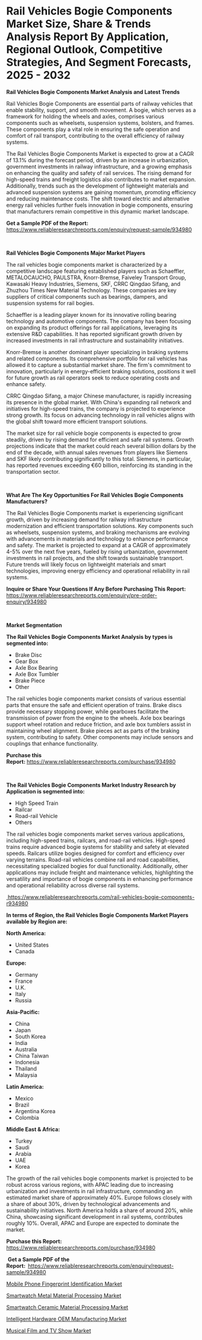 <p><h1>Rail Vehicles Bogie Components Market Size, Share & Trends Analysis Report By Application, Regional Outlook, Competitive Strategies, And Segment Forecasts, 2025 - 2032</h1></p><p><strong>Rail Vehicles Bogie Components Market Analysis and Latest Trends</strong></p>
<p><p>Rail Vehicles Bogie Components are essential parts of railway vehicles that enable stability, support, and smooth movement. A bogie, which serves as a framework for holding the wheels and axles, comprises various components such as wheelsets, suspension systems, bolsters, and frames. These components play a vital role in ensuring the safe operation and comfort of rail transport, contributing to the overall efficiency of railway systems.</p><p>The Rail Vehicles Bogie Components Market is expected to grow at a CAGR of 13.1% during the forecast period, driven by an increase in urbanization, government investments in railway infrastructure, and a growing emphasis on enhancing the quality and safety of rail services. The rising demand for high-speed trains and freight logistics also contributes to market expansion. Additionally, trends such as the development of lightweight materials and advanced suspension systems are gaining momentum, promoting efficiency and reducing maintenance costs. The shift toward electric and alternative energy rail vehicles further fuels innovation in bogie components, ensuring that manufacturers remain competitive in this dynamic market landscape.</p></p>
<p><strong>Get a Sample PDF of the Report:&nbsp;</strong> <a href="https://www.reliableresearchreports.com/enquiry/request-sample/934980?utm_campaign=34&utm_medium=2&utm_source=Github&utm_content=ia&utm_term=07032025&utm_id=rail-vehicles-bogie-components">https://www.reliableresearchreports.com/enquiry/request-sample/934980</a></p>
<p>&nbsp;</p>
<p><strong>Rail Vehicles Bogie Components Major Market Players</strong></p>
<p><p>The rail vehicles bogie components market is characterized by a competitive landscape featuring established players such as Schaeffler, METALOCAUCHO, PAULSTRA, Knorr-Bremse, Faiveley Transport Group, Kawasaki Heavy Industries, Siemens, SKF, CRRC Qingdao Sifang, and Zhuzhou Times New Material Technology. These companies are key suppliers of critical components such as bearings, dampers, and suspension systems for rail bogies.</p><p>Schaeffler is a leading player known for its innovative rolling bearing technology and automotive components. The company has been focusing on expanding its product offerings for rail applications, leveraging its extensive R&D capabilities. It has reported significant growth driven by increased investments in rail infrastructure and sustainability initiatives.</p><p>Knorr-Bremse is another dominant player specializing in braking systems and related components. Its comprehensive portfolio for rail vehicles has allowed it to capture a substantial market share. The firm's commitment to innovation, particularly in energy-efficient braking solutions, positions it well for future growth as rail operators seek to reduce operating costs and enhance safety.</p><p>CRRC Qingdao Sifang, a major Chinese manufacturer, is rapidly increasing its presence in the global market. With China's expanding rail network and initiatives for high-speed trains, the company is projected to experience strong growth. Its focus on advancing technology in rail vehicles aligns with the global shift toward more efficient transport solutions.</p><p>The market size for rail vehicle bogie components is expected to grow steadily, driven by rising demand for efficient and safe rail systems. Growth projections indicate that the market could reach several billion dollars by the end of the decade, with annual sales revenues from players like Siemens and SKF likely contributing significantly to this total. Siemens, in particular, has reported revenues exceeding €60 billion, reinforcing its standing in the transportation sector.</p></p>
<p>&nbsp;</p>
<p><strong>What Are The Key Opportunities For Rail Vehicles Bogie Components Manufacturers?</strong></p>
<p><p>The Rail Vehicles Bogie Components market is experiencing significant growth, driven by increasing demand for railway infrastructure modernization and efficient transportation solutions. Key components such as wheelsets, suspension systems, and braking mechanisms are evolving with advancements in materials and technology to enhance performance and safety. The market is projected to expand at a CAGR of approximately 4-5% over the next five years, fueled by rising urbanization, government investments in rail projects, and the shift towards sustainable transport. Future trends will likely focus on lightweight materials and smart technologies, improving energy efficiency and operational reliability in rail systems.</p></p>
<p><strong>Inquire or Share Your Questions If Any Before Purchasing This Report:</strong> <a href="https://www.reliableresearchreports.com/enquiry/pre-order-enquiry/934980?utm_campaign=34&utm_medium=2&utm_source=Github&utm_content=ia&utm_term=07032025&utm_id=rail-vehicles-bogie-components">https://www.reliableresearchreports.com/enquiry/pre-order-enquiry/934980</a></p>
<p>&nbsp;</p>
<p><strong>Market Segmentation</strong></p>
<p><strong>The Rail Vehicles Bogie Components Market Analysis by types is segmented into:</strong></p>
<p><ul><li>Brake Disc</li><li>Gear Box</li><li>Axle Box Bearing</li><li>Axle Box Tumbler</li><li>Brake Piece</li><li>Other</li></ul></p>
<p><p>The rail vehicles bogie components market consists of various essential parts that ensure the safe and efficient operation of trains. Brake discs provide necessary stopping power, while gearboxes facilitate the transmission of power from the engine to the wheels. Axle box bearings support wheel rotation and reduce friction, and axle box tumblers assist in maintaining wheel alignment. Brake pieces act as parts of the braking system, contributing to safety. Other components may include sensors and couplings that enhance functionality.</p></p>
<p><strong>Purchase this Report:&nbsp;</strong><a href="https://www.reliableresearchreports.com/purchase/934980?utm_campaign=34&utm_medium=2&utm_source=Github&utm_content=ia&utm_term=07032025&utm_id=rail-vehicles-bogie-components">https://www.reliableresearchreports.com/purchase/934980</a></p>
<p>&nbsp;</p>
<p><strong>The Rail Vehicles Bogie Components Market Industry Research by Application is segmented into:</strong></p>
<p><ul><li>High Speed Train</li><li>Railcar</li><li>Road-rail Vehicle</li><li>Others</li></ul></p>
<p><p>The rail vehicles bogie components market serves various applications, including high-speed trains, railcars, and road-rail vehicles. High-speed trains require advanced bogie systems for stability and safety at elevated speeds. Railcars utilize bogies designed for comfort and efficiency over varying terrains. Road-rail vehicles combine rail and road capabilities, necessitating specialized bogies for dual functionality. Additionally, other applications may include freight and maintenance vehicles, highlighting the versatility and importance of bogie components in enhancing performance and operational reliability across diverse rail systems.</p></p>
<p><a href="https://www.reliableresearchreports.com/rail-vehicles-bogie-components-r934980?utm_campaign=34&utm_medium=2&utm_source=Github&utm_content=ia&utm_term=07032025&utm_id=rail-vehicles-bogie-components">&nbsp;https://www.reliableresearchreports.com/rail-vehicles-bogie-components-r934980</a></p>
<p><strong>In terms of Region, the Rail Vehicles Bogie Components Market Players available by Region are:</strong></p>
<p>
    <p> <strong> North America: </strong>
        <ul>
            <li>United States</li>
            <li>Canada</li>
        </ul>
        </p> 
    <p> <strong> Europe: </strong>
        <ul>
            <li>Germany</li>
            <li>France</li>
            <li>U.K.</li>
            <li>Italy</li>
            <li>Russia</li>
        </ul>
        </p> 
    <p> <strong> Asia-Pacific: </strong>
        <ul>
            <li>China</li>
            <li>Japan</li>
            <li>South Korea</li>
            <li>India</li>
            <li>Australia</li>
            <li>China Taiwan</li>
            <li>Indonesia</li>
            <li>Thailand</li>
            <li>Malaysia</li>
        </ul>
        </p> 
    <p> <strong> Latin America: </strong>
        <ul>
            <li>Mexico</li>
            <li>Brazil</li>
            <li>Argentina Korea</li>
            <li>Colombia</li>
        </ul>
        </p> 
    <p> <strong> Middle East & Africa: </strong>
        <ul>
            <li>Turkey</li>
            <li>Saudi</li>
            <li>Arabia</li>
            <li>UAE</li>
            <li>Korea</li>
        </ul>
    </p>
    </p>
<p><p>The growth of the rail vehicles bogie components market is projected to be robust across various regions, with APAC leading due to increasing urbanization and investments in rail infrastructure, commanding an estimated market share of approximately 40%. Europe follows closely with a share of about 30%, driven by technological advancements and sustainability initiatives. North America holds a share of around 20%, while China, showcasing significant development in rail systems, contributes roughly 10%. Overall, APAC and Europe are expected to dominate the market.</p></p>
<p><strong>Purchase this Report: </strong><a href="https://www.reliableresearchreports.com/purchase/934980?utm_campaign=34&utm_medium=2&utm_source=Github&utm_content=ia&utm_term=07032025&utm_id=rail-vehicles-bogie-components">https://www.reliableresearchreports.com/purchase/934980</a></p>
<p>&nbsp;<strong>Get a Sample PDF of the Report:&nbsp;&nbsp;</strong><a href="https://www.reliableresearchreports.com/enquiry/request-sample/934980?utm_campaign=34&utm_medium=2&utm_source=Github&utm_content=ia&utm_term=07032025&utm_id=rail-vehicles-bogie-components">https://www.reliableresearchreports.com/enquiry/request-sample/934980</a></p>
<p><strong></strong></p>
<p><p><a href="https://github.com/avikalitesjj/Market-Research-Report-List-1/blob/main/mobile-phone-fingerprint-identification-market.md?utm_campaign=34&utm_medium=2&utm_source=Github&utm_content=ia&utm_term=07032025&utm_id=rail-vehicles-bogie-components">Mobile Phone Fingerprint Identification Market</a></p><p><a href="https://github.com/nontoengolo/Market-Research-Report-List-1/blob/main/smartwatch-metal-material-processing-market.md?utm_campaign=34&utm_medium=2&utm_source=Github&utm_content=ia&utm_term=07032025&utm_id=rail-vehicles-bogie-components">Smartwatch Metal Material Processing Market</a></p><p><a href="https://github.com/pomasifilo/Market-Research-Report-List-1/blob/main/smartwatch-ceramic-material-processing-market.md?utm_campaign=34&utm_medium=2&utm_source=Github&utm_content=ia&utm_term=07032025&utm_id=rail-vehicles-bogie-components">Smartwatch Ceramic Material Processing Market</a></p><p><a href="https://github.com/shefikagbons/Market-Research-Report-List-1/blob/main/intelligent-hardware-oem-manufacturing-market.md?utm_campaign=34&utm_medium=2&utm_source=Github&utm_content=ia&utm_term=07032025&utm_id=rail-vehicles-bogie-components">Intelligent Hardware OEM Manufacturing Market</a></p><p><a href="https://github.com/signallaikun/Market-Research-Report-List-1/blob/main/musical-film-and-tv-show-market.md?utm_campaign=34&utm_medium=2&utm_source=Github&utm_content=ia&utm_term=07032025&utm_id=rail-vehicles-bogie-components">Musical Film and TV Show Market</a></p></p>